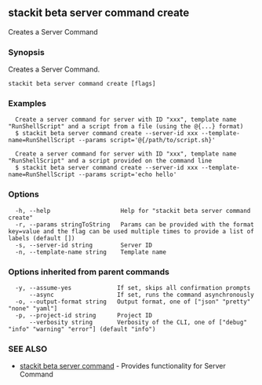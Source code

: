 ## stackit beta server command create

Creates a Server Command

### Synopsis

Creates a Server Command.

```
stackit beta server command create [flags]
```

### Examples

```
  Create a server command for server with ID "xxx", template name "RunShellScript" and a script from a file (using the @{...} format)
  $ stackit beta server command create --server-id xxx --template-name=RunShellScript --params script='@{/path/to/script.sh}'

  Create a server command for server with ID "xxx", template name "RunShellScript" and a script provided on the command line
  $ stackit beta server command create --server-id xxx --template-name=RunShellScript --params script='echo hello'
```

### Options

```
  -h, --help                    Help for "stackit beta server command create"
  -r, --params stringToString   Params can be provided with the format key=value and the flag can be used multiple times to provide a list of labels (default [])
  -s, --server-id string        Server ID
  -n, --template-name string    Template name
```

### Options inherited from parent commands

```
  -y, --assume-yes             If set, skips all confirmation prompts
      --async                  If set, runs the command asynchronously
  -o, --output-format string   Output format, one of ["json" "pretty" "none" "yaml"]
  -p, --project-id string      Project ID
      --verbosity string       Verbosity of the CLI, one of ["debug" "info" "warning" "error"] (default "info")
```

### SEE ALSO

* [stackit beta server command](./stackit_beta_server_command.md)	 - Provides functionality for Server Command

